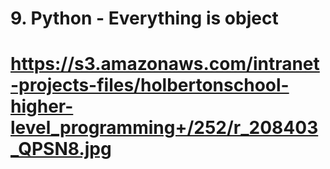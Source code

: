 # 9. Python - Everything is object

# https://s3.amazonaws.com/intranet-projects-files/holbertonschool-higher-level_programming+/252/r_208403_QPSN8.jpg
